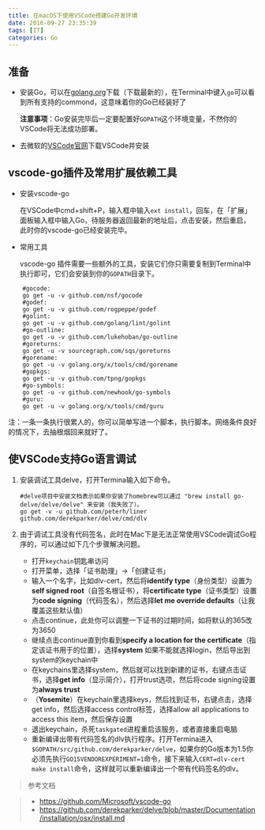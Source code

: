 ```yaml
---
title: 在macOS下使用VSCode搭建Go开发环境
date: 2016-09-27 23:35:39
tags: [IT]
categories: Go
---
```



## 准备
- 安装Go，可以在[golang.org](http://golang.org/)下载（下载最新的），在Terminal中键入`go`可以看到所有支持的commond，这意味着你的Go已经装好了

	**注意事项**：Go安装完毕后一定要配置好`GOPATH`这个环境变量，不然你的VSCode将无法成功部署。
- 去微软的[VSCode官网]()下载VSCode并安装

## vscode-go插件及常用扩展依赖工具

- 安装vscode-go

	在VSCode中cmd+shift+P，输入框中输入`ext install`，回车，在「扩展」面板输入框中输入Go，待服务器返回最新的地址后，点击安装，然后重启，此时你的vscode-go已经安装完毕。
	
- 常用工具

	vscode-go 插件需要一些额外的工具，安装它们你只需要复制到Terminal中执行即可，它们会安装到你的`GOPATH`目录下。

```
	#gocode: 
	go get -u -v github.com/nsf/gocode
	#godef: 
	go get -u -v github.com/rogpeppe/godef
	#golint: 
	go get -u -v github.com/golang/lint/golint
	#go-outline: 
	go get -u -v github.com/lukehoban/go-outline
	#goreturns: 
	go get -u -v sourcegraph.com/sqs/goreturns
	#gorename: 
	go get -u -v golang.org/x/tools/cmd/gorename
	#gopkgs: 
	go get -u -v github.com/tpng/gopkgs
	#go-symbols: 
	go get -u -v github.com/newhook/go-symbols
	#guru: 
	go get -u -v golang.org/x/tools/cmd/guru
```

注：一条一条执行很累人的，你可以简单写进一个脚本，执行脚本。网络条件良好的情况下，去抽根烟回来就好了。

## 使VSCode支持Go语言调试

1. 安装调试工具delve，打开Termina输入如下命令。

	```
	#delve项目中安装文档表示如果你安装了homebrew可以通过 "brew install go-delve/delve/delve" 来安装（我失败了）。
	go get -v -u github.com/peterh/liner github.com/derekparker/delve/cmd/dlv
	```

2. 由于调试工具没有代码签名，此时在Mac下是无法正常使用VSCode调试Go程序的，可以通过如下几个步骤解决问题。

	- 打开`keychain`钥匙串访问
	- 打开菜单，选择「证书助理」->「创建证书」
	- 输入一个名字，比如dlv-cert，然后将**identify type**（身份类型）设置为**self signed root**（自签名根证书），将**certificate type**（证书类型）设置为**code signing**（代码签名），然后选择**let me override defaults**（让我覆盖这些默认值）
	- 点击continue，此处你可以调整一下证书的过期时间，如将默认的365改为3650
	- 继续点击continue直到你看到**specify a location for the certificate**（指定该证书用于的位置），选择**system**
	如果不能就选择login，然后导出到system的keychain中
	- 在keychains里选择system，然后就可以找到新建的证书，右键点击证书，选择**get info**（显示简介），打开trust选项，然后将code signing设置为**always trust**
	- （**Yosemite**）在keychain里选择keys，然后找到证书，右键点击，选择get info，然后选择access control标签，选择allow all applications to access this item，然后保存设置
	- 退出keychain，杀死`taskgated`进程重启该服务，或者直接重启电脑
	- 重新编译出带有代码签名的dlv执行程序。打开Termina进入`$GOPATH/src/github.com/derekparker/delve`，如果你的Go版本为1.5你必须先执行`GO15VENDOREXPERIMENT=1`命令，接下来输入`CERT=dlv-cert make install`命令，这样就可以重新编译出一个带有代码签名的dlv。



>参考文档
	
>- https://github.com/Microsoft/vscode-go
>- https://github.com/derekparker/delve/blob/master/Documentation/installation/osx/install.md


